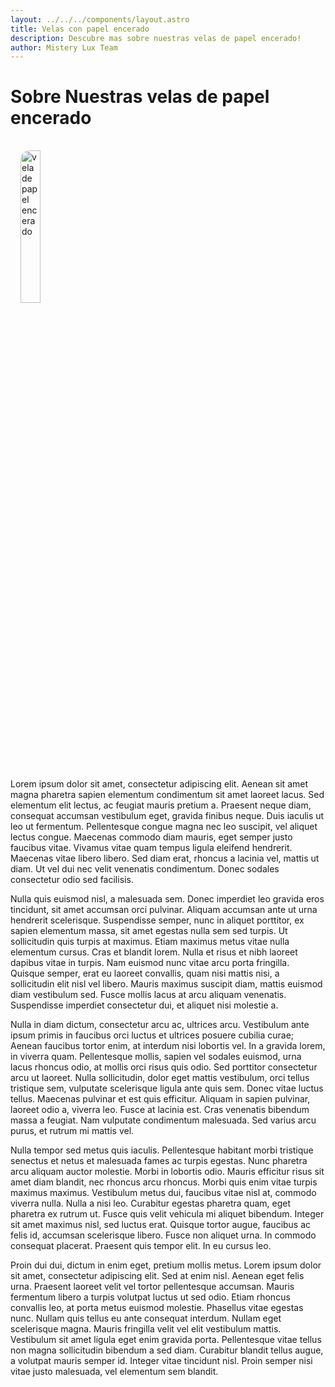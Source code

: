 ```yaml
---
layout: ../../../components/layout.astro
title: Velas con papel encerado
description: Descubre mas sobre nuestras velas de papel encerado!
author: Mistery Lux Team
---
```


# Sobre Nuestras velas de papel encerado

<img src="/home/vela1.png" alt="vela de papel encerado" style='width:25%;border-radius:15px;margin:1rem;'>

Lorem ipsum dolor sit amet, consectetur adipiscing elit. Aenean sit amet magna pharetra sapien elementum condimentum sit amet laoreet lacus. Sed elementum elit lectus, ac feugiat mauris pretium a. Praesent neque diam, consequat accumsan vestibulum eget, gravida finibus neque. Duis iaculis ut leo ut fermentum. Pellentesque congue magna nec leo suscipit, vel aliquet lectus congue. Maecenas commodo diam mauris, eget semper justo faucibus vitae. Vivamus vitae quam tempus ligula eleifend hendrerit. Maecenas vitae libero libero. Sed diam erat, rhoncus a lacinia vel, mattis ut diam. Ut vel dui nec velit venenatis condimentum. Donec sodales consectetur odio sed facilisis.

Nulla quis euismod nisl, a malesuada sem. Donec imperdiet leo gravida eros tincidunt, sit amet accumsan orci pulvinar. Aliquam accumsan ante ut urna hendrerit scelerisque. Suspendisse semper, nunc in aliquet porttitor, ex sapien elementum massa, sit amet egestas nulla sem sed turpis. Ut sollicitudin quis turpis at maximus. Etiam maximus metus vitae nulla elementum cursus. Cras et blandit lorem. Nulla et risus et nibh laoreet dapibus vitae in turpis. Nam euismod nunc vitae arcu porta fringilla. Quisque semper, erat eu laoreet convallis, quam nisi mattis nisi, a sollicitudin elit nisl vel libero. Mauris maximus suscipit diam, mattis euismod diam vestibulum sed. Fusce mollis lacus at arcu aliquam venenatis. Suspendisse imperdiet consectetur dui, et aliquet nisi molestie a.

Nulla in diam dictum, consectetur arcu ac, ultrices arcu. Vestibulum ante ipsum primis in faucibus orci luctus et ultrices posuere cubilia curae; Aenean faucibus tortor enim, at interdum nisi lobortis vel. In a gravida lorem, in viverra quam. Pellentesque mollis, sapien vel sodales euismod, urna lacus rhoncus odio, at mollis orci risus quis odio. Sed porttitor consectetur arcu ut laoreet. Nulla sollicitudin, dolor eget mattis vestibulum, orci tellus tristique sem, vulputate scelerisque ligula ante quis sem. Donec vitae luctus tellus. Maecenas pulvinar et est quis efficitur. Aliquam in sapien pulvinar, laoreet odio a, viverra leo. Fusce at lacinia est. Cras venenatis bibendum massa a feugiat. Nam vulputate condimentum malesuada. Sed varius arcu purus, et rutrum mi mattis vel.

Nulla tempor sed metus quis iaculis. Pellentesque habitant morbi tristique senectus et netus et malesuada fames ac turpis egestas. Nunc pharetra arcu aliquam auctor molestie. Morbi in lobortis odio. Mauris efficitur risus sit amet diam blandit, nec rhoncus arcu rhoncus. Morbi quis enim vitae turpis maximus maximus. Vestibulum metus dui, faucibus vitae nisl at, commodo viverra nulla. Nulla a nisi leo. Curabitur egestas pharetra quam, eget pharetra ex rutrum ut. Fusce quis velit vehicula mi aliquet bibendum. Integer sit amet maximus nisl, sed luctus erat. Quisque tortor augue, faucibus ac felis id, accumsan scelerisque libero. Fusce non aliquet urna. In commodo consequat placerat. Praesent quis tempor elit. In eu cursus leo.

Proin dui dui, dictum in enim eget, pretium mollis metus. Lorem ipsum dolor sit amet, consectetur adipiscing elit. Sed at enim nisl. Aenean eget felis urna. Praesent laoreet velit vel tortor pellentesque accumsan. Mauris fermentum libero a turpis volutpat luctus ut sed odio. Etiam rhoncus convallis leo, at porta metus euismod molestie. Phasellus vitae egestas nunc. Nullam quis tellus eu ante consequat interdum. Nullam eget scelerisque magna. Mauris fringilla velit vel elit vestibulum mattis. Vestibulum sit amet ligula eget enim gravida porta. Pellentesque vitae tellus non magna sollicitudin bibendum a sed diam. Curabitur blandit tellus augue, a volutpat mauris semper id. Integer vitae tincidunt nisl. Proin semper nisi vitae justo malesuada, vel elementum sem blandit.
